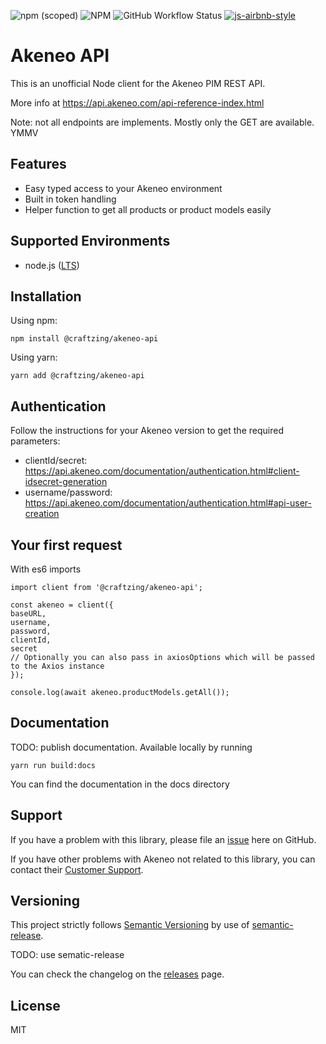![npm (scoped)](https://img.shields.io/npm/v/@craftzing/akeneo-api)
![NPM](https://img.shields.io/npm/l/@craftzing/akeneo-api)
![GitHub Workflow Status](https://img.shields.io/github/workflow/status/craftzing/akeneo-api/master)
[![js-airbnb-style](https://img.shields.io/badge/code%20style-airbnb-brightgreen.svg)](https://github.com/airbnb/javascript/)

# Akeneo API

This is an unofficial Node client for the Akeneo PIM REST API.

More info at https://api.akeneo.com/api-reference-index.html

Note: not all endpoints are implements. Mostly only the GET are available. YMMV

## Features

- Easy typed access to your Akeneo environment
- Built in token handling
- Helper function to get all products or product models easily

## Supported Environments

- node.js ([LTS](https://nodejs.org/en/about/releases/))

## Installation

Using npm:

```
npm install @craftzing/akeneo-api
```

Using yarn:

```
yarn add @craftzing/akeneo-api
```

## Authentication

Follow the instructions for your Akeneo version to get the required parameters:

- clientId/secret: https://api.akeneo.com/documentation/authentication.html#client-idsecret-generation
- username/password: https://api.akeneo.com/documentation/authentication.html#api-user-creation

## Your first request

With es6 imports

```
import client from '@craftzing/akeneo-api';

const akeneo = client({
baseURL,
username,
password,
clientId,
secret
// Optionally you can also pass in axiosOptions which will be passed to the Axios instance
});

console.log(await akeneo.productModels.getAll());
```

## Documentation

TODO: publish documentation.
Available locally by running

```
yarn run build:docs
```

You can find the documentation in the docs directory

## Support

If you have a problem with this library, please file an [issue](https://github.com/craftzing/akeneo-api/issues/new) here on GitHub.

If you have other problems with Akeneo not related to this library, you can contact their [Customer Support](https://www.akeneo.com/support/).

## Versioning

This project strictly follows [Semantic Versioning](http://semver.org/) by use of [semantic-release](https://github.com/semantic-release/semantic-release).

TODO: use sematic-release

You can check the changelog on the [releases](https://github.com/contentful/contentful-management.js/releases) page.

## License

MIT
